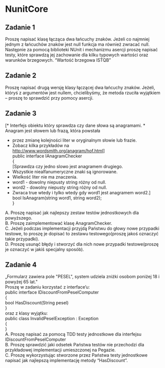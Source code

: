 # NunitCore
## Zadanie 1
Proszę napisać klasę łącząca dwa łańcuchy znaków. Jeżeli co najmniej jednym z łańcuchów
znaków jest null funkcja ma również zwracać null. Następnie za pomocą biblioteki NUnit i
mechanizmu asercji proszę napisać testy, które sprawdzą jej zachowanie dla kilku typowych
wartości oraz warunków brzegowych. “Wartość brzegowa ISTQB”

## Zadanie 2
Proszę napisać drugą wersję klasy łączącej dwa łańcuchy znaków. Jeżeli, któryś z argumentów
jest nullem, chcielibyśmy, że metoda rzuciła wyjątkiem – proszę to sprawdzić przy pomocy
asercji.

## Zadanie 3
[* Interfejs obiektu który sprawdza czy dane słowa są anagramami. * Anagram
jest słowem lub frazą, która powstała <br />
* przez zmianę kolejności liter w oryginalnym słowie lub frazie. <br />
* Zobacz kilka przykładów na http://www.wordsmith.org/anagram/hof.html] <br />
public interface IAnagramChecker <br />
{ <br />
[Sprawdza czy jedno slowo jest anagramem drugiego. <br />
* Wszystkie niealfanumeryczne znaki są ignorowane. <br />
* Wielkość liter nie ma znaczenia. <br />
* word1 - dowolny niepusty string różny od null. <br />
* word2 - dowolny niepusty string różny od null. <br />
* Zwraca true wtedy i tylko wtedy gdy word1 jest anagramem word2.] <br />
bool IsAnagram(string word1, string word2); <br />
} <br />

A. Proszę napisać jak najlepszy zestaw testów jednostkowych dla powyższego. <br />
B. Proszę zaimplementować klasę AnagramChecker. <br />
C. Jeżeli podczas implementacji przyjdą Państwu do głowy nowe przypadki testowe, to
proszę je dopisać to zestawu testowego(proszę jakoś oznaczyć takie przypadki). <br />
D. Proszę usunąć błędy i stworzyć dla nich nowe przypadki testowe(proszę je oznaczyć w
jakiś specjalny sposób). <br />

## Zadanie 4
„Formularz zawiera pole "PESEL", system udziela zniżki osobom poniżej 18 i powyżej 65
lat." <br />
Proszę w zadaniu korzystać z interface’u: <br />
public interface IDiscountFromPeselComputer <br />
{ <br />
bool HasDiscount(String pesel) <br />
} <br />
oraz z klasy wyjątku: <br />
public class InvalidPeselException : Exception <br />
{ <br />
} <br />
A. Proszę napisać za pomocą TDD testy jednostkowe dla interfejsu
IDiscountFromPeselComputer <br />
B. Proszę sprawdzić jaki odsetek Państwa testów nie przechodzi dla przykładowej
implementacji umieszczonej na Pegazie. <br />
C. Proszę wykorzystując stworzone przez Państwa testy jednostkowe napisać jak najlepszą
implementację metody “HasDiscount”. 
